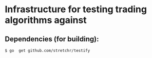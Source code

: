 # Infrastructure for testing trading algorithms against

## Dependencies (for building):

```$ go  get github.com/stretchr/testify```
